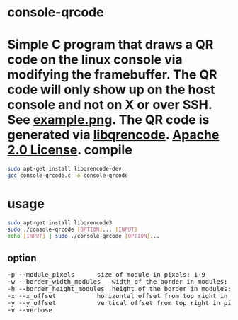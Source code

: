 console-qrcode
==============
Simple C program that draws a QR code on the linux console via modifying the framebuffer.
The QR code will only show up on the host console and not on X or over SSH.  See [example.png](https://raw.github.com/dsx724/console-qrcode/master/example.png).
The QR code is generated via [libqrencode](https://github.com/fukuchi/libqrencode). [Apache 2.0 License](https://raw.github.com/dsx724/console-qrcode/master/LICENSE).
compile
=======
```bash
sudo apt-get install libqrencode-dev
gcc console-qrcode.c -o console-qrcode
```
usage
=====
```bash
sudo apt-get install libqrencode3
sudo ./console-qrcode [OPTION]... [INPUT]
echo [INPUT] | sudo ./console-qrcode [OPTION]...
```
option
------
<pre>
-p --module_pixels		size of module in pixels: 1-9
-w --border_width_modules	width of the border in modules: 0-9
-h --border_height_modules	height of the border in modules: 0-9
-x --x_offset			horizontal offset from top right in pixels
-y --y_offset			vertical offset from top right in pixels
-v --verbose
</pre>
